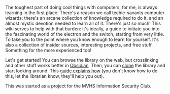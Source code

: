 The toughest part of doing cool things with computers, for me, is always learning in the first place. There's a reason we call techie-savants computer wizards: there's an arcane collection of knowledge required to do it, and an almost mystic devotion needed to learn all of it. There's just so much!
This wiki serves to help with that burden: it's ideally, a guide to initiate you into the fascinating world of the electron and the switch, starting from very little. To take you to the point where you know enough to learn for yourself.
It's also a collection of insider sources, interesting projects, and free stuff. Something for the more experienced too!

Let's get started! You can browse the library on the web, but crosslinking and other stuff works better in [Obsidian]([url](https://obsidian.md/)). Then, you can [clone]([url](https://git-scm.com/docs/git-clone)) the library and start looking around. This [guide explains how]([url](https://dev.to/yanpi/unleash-the-power-of-obsidian-with-github-a-guide-to-organizing-your-digital-brain-38cl)) (you don't know how to do this, let the librarian know, they'll help you out).

This was started as a project for the MVHS Information Security Club.
